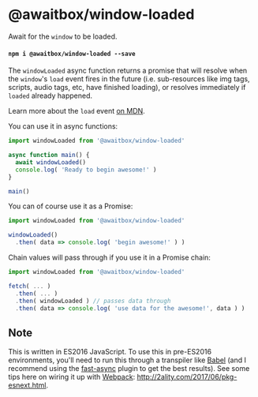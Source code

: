 
@awaitbox/window-loaded
=======================

Await for the `window` to be loaded.

#### `npm i @awaitbox/window-loaded --save`

The `windowLoaded` async function returns a promise that will resolve when the
`window`'s `load` event fires in the future (i.e. sub-resources like img tags,
scripts, audio tags, etc, have finished loading), or resolves immediately if
`loaded` already happened.

Learn more about the `load` event [on
MDN](https://developer.mozilla.org/en-US/docs/Web/API/GlobalEventHandlers/onload).

You can use it in async functions:

```js
import windowLoaded from '@awaitbox/window-loaded'

async function main() {
  await windowLoaded()
  console.log( 'Ready to begin awesome!' )
}

main()
```

You can of course use it as a Promise:

```js
import windowLoaded from '@awaitbox/window-loaded'

windowLoaded()
  .then( data => console.log( 'begin awesome!' ) )
```

Chain values will pass through if you use it in a Promise chain:

```js
import windowLoaded from '@awaitbox/window-loaded'

fetch( ... )
  .then( ... )
  .then( windowLoaded ) // passes data through
  .then( data => console.log( 'use data for the awesome!', data ) )
```

Note
----

This is written in ES2016 JavaScript. To use this in pre-ES2016 environments,
you'll need to run this through a transpiler like [Babel](http://babeljs.io)
(and I recommend using the
[fast-async](https://github.com/MatAtBread/fast-async) plugin to get the best
results). See some tips here on wiring it up with
[Webpack](https://webpack.js.org): http://2ality.com/2017/06/pkg-esnext.html.
